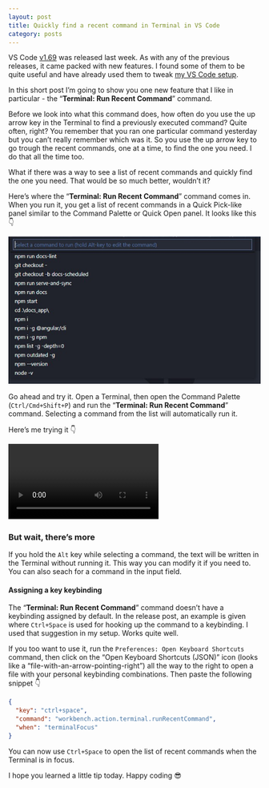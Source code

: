 ```yaml
---
layout: post
title: Quickly find a recent command in Terminal in VS Code
category: posts
---
```


VS Code [v1.69](https://code.visualstudio.com/updates/v1_69) was released last week. As with any of the previous releases, it came packed with new features. I found some of them to be quite useful and have already used them to tweak [my VS Code setup](https://dzhavat.github.io/2021/09/08/my-vs-code-setup.html).

In this short post I’m going to show you one new feature that I like in particular - the “**Terminal: Run Recent Command**” command.

Before we look into what this command does, how often do you use the up arrow key in the Terminal to find a previously executed command? Quite often, right? You remember that you ran one particular command yesterday but you can’t really remember which was it. So you use the up arrow key to go trough the recent commands, one at a time, to find the one you need. I do that all the time too.

What if there was a way to see a list of recent commands and quickly find the one you need. That would be so much better, wouldn’t it?

Here’s where the “**Terminal: Run Recent Command**” command comes in. When you run it, you get a list of recent commands in a Quick Pick-like panel similar to the Command Palette or Quick Open panel. It looks like this 👇

![Run Recent Command panel in VS Code](/assets/img/2022/07/15/run-recent-commands-panel-vs-code.jpg)

Go ahead and try it. Open a Terminal, then open the Command Palette (`Ctrl/Cmd+Shift+P`) and run the “**Terminal: Run Recent Command**” command. Selecting a command from the list will automatically run it.

Here’s me trying it 👇

<video controls>
  <source src="/assets/img/2022/07/15/demo-running-terminal-run-recent-command.mp4" type="video/mp4">
</video>

### But wait, there’s more

If you hold the `Alt` key while selecting a command, the text will be written in the Terminal without running it. This way you can modify it if you need to. You can also seach for a command in the input field.

#### Assigning a key keybinding

The “**Terminal: Run Recent Command**” command doesn’t have a keybinding assigned by default. In the release post, an example is given where `Ctrl+Space` is used for hooking up the command to a keybinding. I used that suggestion in my setup. Works quite well.

If you too want to use it, run the `Preferences: Open Keyboard Shortcuts` command, then click on the “Open Keyboard Shortcuts (JSON)” icon (looks like a “file-with-an-arrow-pointing-right”) all the way to the right to open a file with your personal keybinding combinations. Then paste the following snippet 👇

```json
{
  "key": "ctrl+space",
  "command": "workbench.action.terminal.runRecentCommand",
  "when": "terminalFocus"
}
```

You can now use `Ctrl+Space` to open the list of recent commands when the Terminal is in focus.

I hope you learned a little tip today. Happy coding 😎
